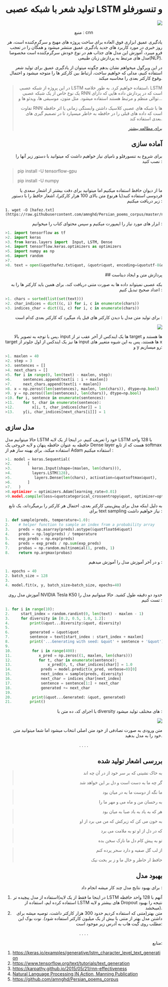 
<div class="right" style="text-align:right">
<style>
direction: rtl;

</style>
<div> </style="font-family: Samim-FD-WOL">

# تولید شعر با شبکه عصبی LSTM و تنسورفلو

<!-- image -->
![](https://github.com/A-Amanzadeh/GitHub-practice/blob/main/1.jpeg)
</div>

<div class="center" style="text-align:center">


<p style="font-family: Samim-FD-WOL">

  <p> منبع : cnn 
  </p>
</div>

<p style="font-family: Samim-FD-WOL">

یادگیری عمیق ابزاری فوق العاده برای ساخت پروژه های مهیج و سرگرم‌کننده است، هر روز خبری در مورد کاربرد های جدید یادگیری عمیق منتشر میشود و همگان را در تعجب فرو میبرد، آموزش این مدل های جذاب هم در نوع خودش سرگرم‌کننده است مخصوصا مدل های مرتبط به پردازش زبان طبیعی(NLP).


<p style="font-family: Samim-FD-WOL">

در این ویرگول میخواهم نشان بدهم چگونه میتوان از یادگیری عمیق برای تولید شعر استفاده کنیم، مدلی که خواهیم ساخت، ارتباط بین کارکتر ها را متوجه میشود و احتمال وقوع کارکتر بعدی را محاسبه میکند.

<p style="font-family: Samim-FD-WOL">

> در این پروژه از شبکه عصبی LSTM استفاده خواهیم کرد. به طور خلاصه، LSTM یک نوع خاص از یک شبکه عصبی RNN است که در پردازش داده هایی که دارای توالی منظم و مرتبط هستند استفاده میشود. مثل متون، موسیقی ها، ویدئو ها و...
> 
> تفاوت RNN ها با شبکه های عصبی کلاسیک داشتن وابستگی زمانی یا اثر حافظه است که داده های قبلی را در حافظه به خاطر میسپارد تا در تصمیم گیری های بعدی استفاده کند.
> 
> [برای مطالعه بیشتر](https://l.vrgl.ir/r?l=https%3A%2F%2Fcolah.github.io%2Fposts%2F2015-08-Understanding-LSTMs%2F&st=post&si=rynq4emx1qcx&k=qToANxWsJZcbp30NlTE%2FGPXPRobbWIVbY2orsTBmE0E%3D)

<p style="font-family: Samim-FD-WOL">

## آماده سازی
<p style="font-family: Samim-FD-WOL">

برای شروع به تنسورفلو و نامپای نیاز خواهیم داشت که میتوانید با دستور زیر آنها را نصب کنید :
<p style="font-family: Samim-FD-WOL">

<div class="left" style="text-align:left">


> pip install -U tensorflow-gpu
> 
> pip install -U numpy
> 

<p style="font-family: Samim-FD-WOL">
<div class="right" style="text-align:right">

ما از دیوان حافظ استفاده میکنیم اما میتوانید برای دقت بیشتر از اشعار سعدی یا فردوسی استفاده کنید(یا هرنوع متن بالای 100 هزار کارکتر)، اشعار حافظ را با دستور زیر دریافت میکنیم :
</p>
<p style="font-family: Samim-FD-WOL">
<div class="left" style="text-align:left">

```
1. wget -O [hafez.txt](https://raw.githubusercontent.com/amnghd/Persian_poems_corpus/master/normalized/hafez_norm.txt)
```
<p style="font-family: Samim-FD-WOL">
<div class="right" style="text-align:right">
ابزار های مورد نیاز را ایمپورت میکنیم و سپس محتوای کتاب را میخوانیم :
<p style="font-family: Samim-FD-WOL">
<div class="left" style="text-align:left">

```python
>1. import tensorflow as tf
>2. import keras 
>3. from keras.layers import  Input, LSTM, Dense
>4. import tensorflow.keras.optimizers as optimizers
>5. import numpy as np
>6. import random
>7. 
>8. text = open(&quothafez.txt&quot, &quotr&quot, encoding=&quotutf-8&quot).read()
```
<p style="font-family: Samim-FD-WOL">
<div class="right" style="text-align:right">
## پردازش متن و ایجاد دیتاست
<p style="font-family: Samim-FD-WOL">

بکه عصبی نمیتواند داده ها به صورت متنی دریافت کند، برای همین باید کارکتر ها را به اعداد صحیح تبدیل کنیم :
<p style="font-family: Samim-FD-WOL">

<div class="left" style="text-align:left">

```python
>1. chars = sorted(list(set(text)))
>2. char_indices = dict((c, i) for i, c in enumerate(chars))
>3. indices_char = dict((i, c) for i, c in enumerate(chars))
```
<p style="font-family: Samim-FD-WOL">

<div class="right" style="text-align:right">
برای تولید متن مدل با دیدن کارکتر های قبل یاد میگیرد که کارکتر بعدی کدام است :


![](https://github.com/A-Amanzadeh/GitHub-practice/blob/main/2.jpeg)

<p style="font-family: Samim-FD-WOL">

پس با توجه به تصویر بالا، input ها یک ایندکس از آخر عقب تر از target ها هستند و target ها نیز یک ایندکس از اول جلوتر از input ها هستند، پس به این شیوه متغییر های x و y رو میسازیم:
<p style="font-family: Samim-FD-WOL">

<div class="left" style="text-align:left">

```python
>1. maxlen = 40
>2. step = 3
>3. sentences = []
>4. next_chars = []
>5. for i in range(0, len(text) - maxlen, step):
>6.     sentences.append(text[i : i + maxlen])
>7.     next_chars.append(text[i + maxlen])
>8. x = np.zeros((len(sentences), maxlen, len(chars)), dtype=np.bool)
>9. y = np.zeros((len(sentences), len(chars)), dtype=np.bool)
>10. for i, sentence in enumerate(sentences):
>11.    for t, char in enumerate(sentence):
>12.        x[i, t, char_indices[char]] = 1
>13.    y[i, char_indices[next_chars[i]]] = 1
```
<p style="font-family: Samim-FD-WOL">

## مدل سازی
<p style="font-family: Samim-FD-WOL">

حالا میتوانیم مدل LSTM خود را تعریف کنیم. در اینجا از یک لایه LSTM با 128 واحد حافظه به عنوان حافظه پنهان و لایه خروجی یک Dense layer هست که از تابع softmax استفاده میکند، برای بهینه ساز هم از Adam استفاده میکنیم :
<p style="font-family: Samim-FD-WOL">

```python
>1. model = keras.Sequential(
>2.       [
>3.         keras.Input(shape=(maxlen, len(chars))),
>4.         layers.LSTM(128),
>5.          layers.Dense(len(chars), activation=&quotsoftmax&quot),
>6.       ]
>7.   )
>8.optimizer = optimizers.Adam(learning_rate=0.01)
>9.model.compile(loss=&quotcategorical_crossentropy&quot, optimizer=optimizer)
```
<p style="font-family: Samim-FD-WOL">
<div class="right" style="text-align:right">

به دلیل اینکه مدل برای پیش‌بینی کارکتر بعدی، احتمال هر کارکتر را برمیگرداند، یک تابع برای text sampling نیاز خواهیم داشت :
<p style="font-family: Samim-FD-WOL">

<div class="left" style="text-align:left">

```python
1. def sample(preds, temperature=1.0):
2.    # helper function to sample an index from a probability array
3.    preds = np.asarray(preds).astype(&quotfloat64&quot)
4.    preds = np.log(preds) / temperature
5.    exp_preds = np.exp(preds)
6.    preds = exp_preds / np.sum(exp_preds)
7.    probas = np.random.multinomial(1, preds, 1)
8.    return np.argmax(probas)
```
<p style="font-family: Samim-FD-WOL">
<div class="right" style="text-align:right">

و در آخر آموزش مدل را آموزش میدهیم :
<div class="left" style="text-align:left">

```python 
1. epochs = 40
2. batch_size = 128
3. 
4. model.fit(x, y, batch_size=batch_size, epochs=40)
```
<p style="font-family: Samim-FD-WOL">
<div class="right" style="text-align:right">

آموزش مدل روی NVIDIA Tesla K50 حدود دو دقیقه طول کشید. حالا میتوانیم مدل را تست کنیم :
<p style="font-family: Samim-FD-WOL">

<div class="left" style="text-align:left">

```python 
1. for i in range(10):
2.     start_index = random.randint(0, len(text) - maxlen - 1)
3.     for diversity in [0.2, 0.5, 1.0, 1.2]:
4.         print(&quot...Diversity:&quot, diversity)
5. 
6.         generated = &quot&quot
7.         sentence = text[start_index : start_index + maxlen]
8.         print('...Generating with seed: &quot' + sentence + '&quot')
9. 
10.         for i in range(400):
11.            x_pred = np.zeros((1, maxlen, len(chars)))
12.            for t, char in enumerate(sentence):
13.                x_pred[0, t, char_indices[char]] = 1.0
14.             preds = model.predict(x_pred, verbose=0)[0]
15.             next_index = sample(preds, diversity)
16.             next_char = indices_char[next_index]
17.             sentence = sentence[1:] + next_char
18.             generated += next_char
19. 
20.         print(&quot...Generated: &quot, generated)
21.        print()
```
<p style="font-family: Samim-FD-WOL">

<div class="right" style="text-align:right">

با اجرای کد، ده متن با diversity های مختلف تولید میشود :

![](https://github.com/A-Amanzadeh/GitHub-practice/blob/main/3.png)

<p style="font-family: Samim-FD-WOL">

متن ورودی به صورت تصادفی از خود متن اصلی انتخاب میشود اما شما میتوانید متن خود را به مدل بدهید.
<p style="font-family: Samim-FD-WOL">

<div class="center" style="text-align:center">

  <p> .    .    .     . 
  </p>
</div>
<p style="font-family: Samim-FD-WOL">

## بررسی اشعار تولید شده
<p style="font-family: Samim-FD-WOL">

>به خاک نشینی که بر سر خود از در آن چه اند
>
>گر چه ما به دست است و دل بر این خواهد شد

>ما نگه از دوست ما به در میان بود
>
>به رخسان من و ماه می و مهر ما را

>هر که به یاد به باد صبا به میان بود
>
>به خون می کن که زیرکش که من می برد از او

>که در دل از او تو به ملامت می برد
>
>تو به پیش کام دل ما نازک سخن بده

>از لب گل صفیه و دارد سحر پرده کنم
>
>حافظ ار خاطر و خال ما و ز بر بخت نیک
<p style="font-family: Samim-FD-WOL">

## بهبود مدل
<p style="font-family: Samim-FD-WOL">

برای بهبود نتایج مدل چند کار میشه انجام داد :
<p style="font-family: Samim-FD-WOL">

<div class="right" style="text-align:right">

1. استفاده از مدل پیچیده تر(در اینجا ما فقط از یک لایه LSTM آنهم با 128 واحد حافظه استفاده کرده ایم، استفاده از LSTM های بیشتر و لایه Dropout نتیجه را بهبود میبخشد).
2. متن بهتر(متنی که استفاده کردیم حدود 300 هزار کارکتر داشت، توصیه میشه برای داشتن مدل بهتر از متنی با بیش از یک میلیون کارکتر استفاده شود).
نوت بوک این مطلب روی گیت هاب به آدرس زیر موجود است:

<div class="center" style="text-align:center">

  <p> .    .    .     . 
  </p>
</div>

<p style="font-family: Samim-FD-WOL">

<div class="right" style="text-align:right">
منابع:
<div class="left" style="text-align:left">

1. https://keras.io/examples/generative/lstm_character_level_text_generation
2. https://www.tensorflow.org/text/tutorials/text_generation
3. https://karpathy.github.io/2015/05/21/rnn-effectiveness
4. [Natural Language Processing IN Action, Manning Publication](https://l.vrgl.ir/r?l=https%3A%2F%2Fkarpathy.github.io%2F2015%2F05%2F21%2Frnn-effectiveness%2F&st=post&si=rynq4emx1qcx&k=EziJtl8Ly0STV%2F5NYRTMCZtbkrG7r%2FW42DFNlIUC0nA%3D)
5. https://github.com/amnghd/Persian_poems_corpus

